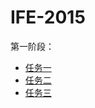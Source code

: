 # IFE-2015
第一阶段：
* [任务一](yangrenmu.github.io/IFE-2015/task/task01/index.html "task01") 
* [任务二](yangrenmu.github.io/IFE-2015/task/task02/index.html "task02") 
* [任务三](yangrenmu.github.io/IFE-2015/task/task03/index.html "task03") 